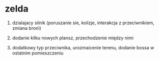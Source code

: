 # zelda

1. dzialajacy silnik (poruszanie sie, kolizje, interakcja z
   przeciwnikiem, zmiana broni)



2. dodanie kilku nowych plansz, przechodzenie między nimi




3. dodatkowy typ przeciwnika, urozmaicenie terenu, dodanie bossa w
   ostatnim pomieszczeniu